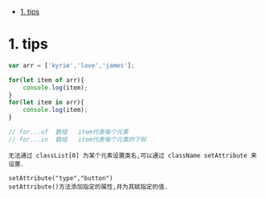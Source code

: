 <!-- TOC -->

- [1. tips](#1-tips)

<!-- /TOC -->

# 1. tips

```js
var arr = ['kyrie','love','james'];

for(let item of arr){
    console.log(item);  
}
for(let item in arr){
    console.log(item);
}

// for...of  数组   item代表每个元素
// for...in  数组   item代表每个元素的下标
```

    无法通过 classList[0] 为某个元素设置类名,可以通过 className setAttribute 来设置.

    setAttribute("type","button")
    setAttribute()方法添加指定的属性,并为其赋指定的值.